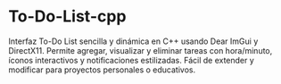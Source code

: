 # To-Do-List-cpp
Interfaz To-Do List sencilla y dinámica en C++ usando Dear ImGui y DirectX11. Permite agregar, visualizar y eliminar tareas con hora/minuto, íconos interactivos y notificaciones estilizadas. Fácil de extender y modificar para proyectos personales o educativos.
